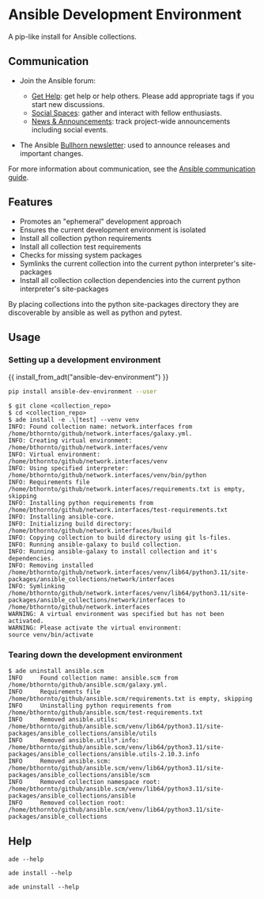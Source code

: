 # Ansible Development Environment

A pip-like install for Ansible collections.

## Communication

* Join the Ansible forum:
    * [Get Help](https://forum.ansible.com/c/help/6): get help or help others. Please add appropriate tags if you start new discussions.
    * [Social Spaces](https://forum.ansible.com/c/chat/4): gather and interact with fellow enthusiasts.
    * [News & Announcements](https://forum.ansible.com/c/news/5): track project-wide announcements including social events.

* The Ansible [Bullhorn newsletter](https://docs.ansible.com/ansible/devel/community/communication.html#the-bullhorn): used to announce releases and important changes.

For more information about communication, see the [Ansible communication guide](https://docs.ansible.com/ansible/devel/community/communication.html).

## Features

- Promotes an "ephemeral" development approach
- Ensures the current development environment is isolated
- Install all collection python requirements
- Install all collection test requirements
- Checks for missing system packages
- Symlinks the current collection into the current python interpreter's site-packages
- Install all collection collection dependencies into the current python interpreter's site-packages

By placing collections into the python site-packages directory they are discoverable by ansible as well as python and pytest.

## Usage

### Setting up a development environment

{{ install_from_adt("ansible-dev-environment") }}

```bash
pip install ansible-dev-environment --user
```

```
$ git clone <collection_repo>
$ cd <collection_repo>
$ ade install -e .\[test] --venv venv
INFO: Found collection name: network.interfaces from /home/bthornto/github/network.interfaces/galaxy.yml.
INFO: Creating virtual environment: /home/bthornto/github/network.interfaces/venv
INFO: Virtual environment: /home/bthornto/github/network.interfaces/venv
INFO: Using specified interpreter: /home/bthornto/github/network.interfaces/venv/bin/python
INFO: Requirements file /home/bthornto/github/network.interfaces/requirements.txt is empty, skipping
INFO: Installing python requirements from /home/bthornto/github/network.interfaces/test-requirements.txt
INFO: Installing ansible-core.
INFO: Initializing build directory: /home/bthornto/github/network.interfaces/build
INFO: Copying collection to build directory using git ls-files.
INFO: Running ansible-galaxy to build collection.
INFO: Running ansible-galaxy to install collection and it's dependencies.
INFO: Removing installed /home/bthornto/github/network.interfaces/venv/lib64/python3.11/site-packages/ansible_collections/network/interfaces
INFO: Symlinking /home/bthornto/github/network.interfaces/venv/lib64/python3.11/site-packages/ansible_collections/network/interfaces to /home/bthornto/github/network.interfaces
WARNING: A virtual environment was specified but has not been activated.
WARNING: Please activate the virtual environment:
source venv/bin/activate
```

### Tearing down the development environment

```
$ ade uninstall ansible.scm
INFO     Found collection name: ansible.scm from /home/bthornto/github/ansible.scm/galaxy.yml.
INFO     Requirements file /home/bthornto/github/ansible.scm/requirements.txt is empty, skipping
INFO     Uninstalling python requirements from /home/bthornto/github/ansible.scm/test-requirements.txt
INFO     Removed ansible.utils: /home/bthornto/github/ansible.scm/venv/lib64/python3.11/site-packages/ansible_collections/ansible/utils
INFO     Removed ansible.utils*.info: /home/bthornto/github/ansible.scm/venv/lib64/python3.11/site-packages/ansible_collections/ansible.utils-2.10.3.info
INFO     Removed ansible.scm: /home/bthornto/github/ansible.scm/venv/lib64/python3.11/site-packages/ansible_collections/ansible/scm
INFO     Removed collection namespace root: /home/bthornto/github/ansible.scm/venv/lib64/python3.11/site-packages/ansible_collections/ansible
INFO     Removed collection root: /home/bthornto/github/ansible.scm/venv/lib64/python3.11/site-packages/ansible_collections
```

## Help

`ade --help`

`ade install --help`

`ade uninstall --help`
